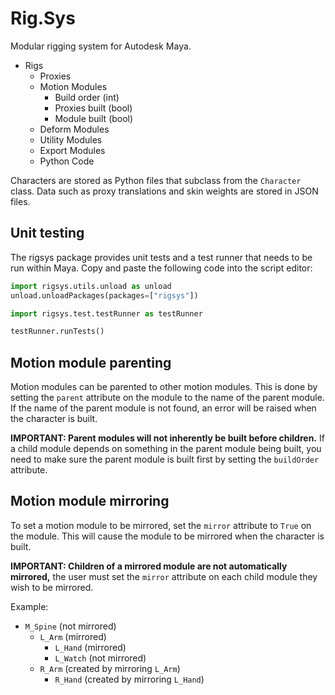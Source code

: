 # Rig.Sys

Modular rigging system for Autodesk Maya.

- Rigs
  - Proxies
  - Motion Modules
    - Build order (int)
    - Proxies built (bool)
    - Module built (bool)
  - Deform Modules
  - Utility Modules
  - Export Modules
  - Python Code

Characters are stored as Python files that subclass from the `Character` class. Data such as proxy translations and skin
weights are stored in JSON files.

## Unit testing

The rigsys package provides unit tests and a test runner that needs to be run within Maya. Copy and paste the following code into the script editor:

```python
import rigsys.utils.unload as unload
unload.unloadPackages(packages=["rigsys"])

import rigsys.test.testRunner as testRunner

testRunner.runTests()
```

## Motion module parenting

Motion modules can be parented to other motion modules. This is done by setting the `parent` attribute on the module to the name of the parent module. If the name of the parent module is not found, an error will be raised when the character is built.

**IMPORTANT: Parent modules will not inherently be built before children.** If a child module depends on something in the parent module being built, you need to make sure the parent module is built first by setting the `buildOrder` attribute.

## Motion module mirroring

To set a motion module to be mirrored, set the `mirror` attribute to `True` on the module. This will cause the module to be mirrored when the character is built.

**IMPORTANT: Children of a mirrored module are not automatically mirrored,** the user must set the `mirror` attribute on each child module they wish to be mirrored.

Example:

- `M_Spine` (not mirrored)
  - `L_Arm` (mirrored)
    - `L_Hand` (mirrored)
    - `L_Watch` (not mirrored)
  - `R_Arm` (created by mirroring `L_Arm`)
    - `R_Hand` (created by mirroring `L_Hand`)

